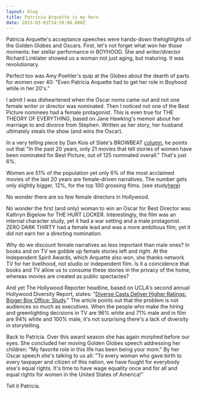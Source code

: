 ```yaml
---
layout: blog
title: Patricia Arquette is my hero
date: 2015-03-03T14:59:00.000Z
---
```

Patricia Arquette's acceptance speeches were hands-down thehighlights of the Golden Globes and Oscars. First, let's not forget what won her those moments: her stellar performance in BOYHOOD. She and writer/director Richard Linklater showed us a woman not just aging, but maturing. It was revolutionary.

Perfect too was Amy Poehler's quip at the Globes about the dearth of parts for women over 40: "Even Patricia Arquette had to get her role in Boyhood while in her 20's."

I admit I was disheartened when the Oscar noms came out and not one female writer or director was nominated. Then I noticed not one of the Best Picture nominees had a female protagonist. This is even true for THE THEORY OF EVERYTHING, based on Jane Hawking's memoir about her marriage to and divorce from Stephen. Written as her story, her husband ultimately steals the show (and wins the Oscar).

In a very telling piece by Dan Kois of Slate's BROWBEAT [column](http://www.slate.com/blogs/browbeat/2015/01/15/wild_oscar_snub_reese_witherspoon_and_laura_dern_got_nominated_but_movie.html), he points out that "In the past 20 years, only 21 movies that tell stories of women have been nominated for Best Picture, out of 125 nominated overall." That's just 6%.

Women are 51% of the population yet only 6% of the most acclaimed movies of the last 20 years are female-driven narratives. The number gets only slightly bigger, 12%, for the top 100 grossing films. (see study[here](http://www.indiewire.com/article/sorry-ladies-study-on-women-in-film-and-television-confirms-the-worst-20150210))

No wonder there are so few female directors in Hollywood.

No wonder the first (and only) woman to win an Oscar for Best Director was Kathryn Bigelow for THE HURT LOCKER. Interestingly, the film was an internal character study, yet it had a war setting and a male protagonist. ZERO DARK THIRTY had a female lead and was a more ambitious film, yet it did not earn her a directing nomination.

Why do we discount female narratives as less important than male ones? In books and on TV we gobble up female stories left and right. At the Independent Spirit Awards, which Arquette also won, she thanks network TV for her livelihood, not studio or independent film. Is it a coincidence that books and TV allow us to consume these stories in the privacy of the home, whereas movies are created as public spectacles?

And yet The Hollywood Reporter headline, based on UCLA's second annual Hollywood Diversity Report, states: "[Diverse Casts Deliver Higher Ratings: Bigger Box Office: Study](http://www.hollywoodreporter.com/news/diverse-casts-deliver-higher-ratings-777428)." The article points out that the problem is not audiences so much as executives. When the people who make the hiring and greenlighting decisions in TV are 96% white and 71% male and in film are 94% white and 100% male, it's not surprising there's a lack of diversity in storytelling.

Back to Patricia. Over this award season she has again morphed before our eyes. She concluded her moving Golden Globes speech addressing her children: "My favorite role in this life has been being your mom." By her Oscar speech she's talking to us all: "To every woman who gave birth to every taxpayer and citizen of this nation, we have fought for everybody else's equal rights. It's time to have wage equality once and for all and equal rights for women in the United States of America!"

Tell it Patricia.
